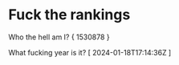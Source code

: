 # Fuck the rankings

Who the hell am I?
{ 1530878 }

What fucking year is it?
[ 2024-01-18T17:14:36Z ]

